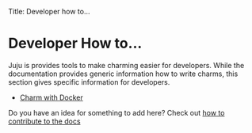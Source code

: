 Title: Developer how to...

# Developer How to...

Juju is provides tools to make charming easier for developers.  While the
documentation provides generic information how to write charms, this section
gives specific information for developers.

- [Charm with Docker](howto-charm-with-docker.html)

Do you have an idea for something to add here? Check out [how to contribute to
the docs](contributing.html)

